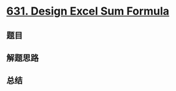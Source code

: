 # [631. Design Excel Sum Formula](https://leetcode.com/problems/design-excel-sum-formula/)

## 题目


## 解题思路


## 总结


